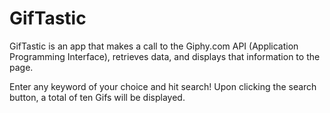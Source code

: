 # GifTastic

GifTastic is an app that makes a call to the Giphy.com API (Application Programming Interface), retrieves data, and displays that information to the page.  

Enter any keyword of your choice and hit search!  Upon clicking the search button, a total of ten Gifs will be displayed.